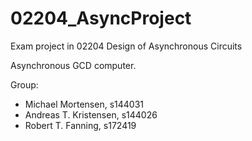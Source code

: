 # 02204_AsyncProject
Exam project in 02204 Design of Asynchronous Circuits

Asynchronous GCD computer.

Group:
- Michael Mortensen, s144031
- Andreas T. Kristensen, s144026
- Robert T. Fanning, s172419
